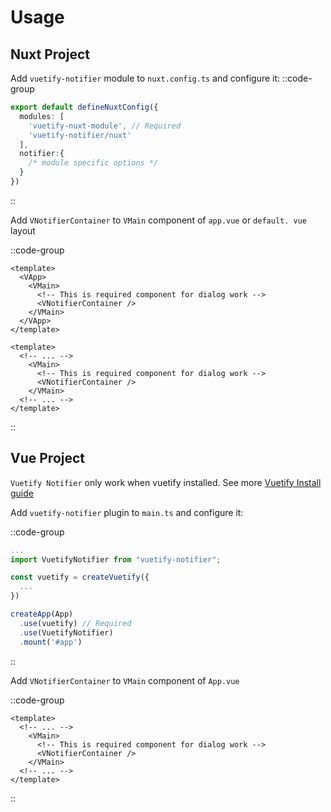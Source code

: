 # Usage

## Nuxt Project

Add `vuetify-notifier` module to `nuxt.config.ts` and configure it:
::code-group

```ts [nuxt.config.ts]
export default defineNuxtConfig({
  modules: [
    'vuetify-nuxt-module', // Required 
    'vuetify-notifier/nuxt'
  ],
  notifier:{
    /* module specific options */
  }
})
```
::

Add `VNotifierContainer` to `VMain` component of `app.vue` or `default.
vue` layout

::code-group

```vue [app.vue]
<template>
  <VApp>
    <VMain>
      <!-- This is required component for dialog work -->
      <VNotifierContainer /> 
    </VMain>
  </VApp>
</template>
```

```vue [layouts/default.vue]
<template>
  <!-- ... -->
    <VMain>
      <!-- This is required component for dialog work -->
      <VNotifierContainer /> 
    </VMain>
  <!-- ... -->
</template>
```
::

## Vue Project

`Vuetify Notifier` only work when vuetify installed. See more [Vuetify Install guide](https://vuetifyjs.com/en/getting-started/installation/#using-laravel-mix)

Add `vuetify-notifier` plugin to `main.ts` and configure it:

::code-group

```ts [main.ts]
...
import VuetifyNotifier from "vuetify-notifier";

const vuetify = createVuetify({
  ...
})

createApp(App)
  .use(vuetify) // Required
  .use(VuetifyNotifier)
  .mount('#app')
```
::

Add `VNotifierContainer` to `VMain` component of `App.vue`

::code-group

```vue [App.vue]
<template>
  <!-- ... -->
    <VMain>
      <!-- This is required component for dialog work -->
      <VNotifierContainer /> 
    </VMain>
  <!-- ... -->
</template>
```
::
